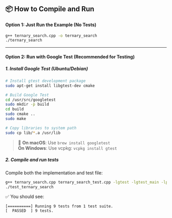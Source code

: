 ## 📦 How to Compile and Run

#### Option 1: **Just Run the Example (No Tests)**

```bash
g++ ternary_search.cpp -o ternary_search
./ternary_search
```

---

#### Option 2: **Run with Google Test (Recommended for Testing)**

##### 1. Install Google Test (Ubuntu/Debian)
```bash
# Install gtest development package
sudo apt-get install libgtest-dev cmake

# Build Google Test
cd /usr/src/googletest
sudo mkdir -p build
cd build
sudo cmake ..
sudo make

# Copy libraries to system path
sudo cp lib/*.a /usr/lib
```

> 🔁 **On macOS**: Use `brew install googletest`  
> **On Windows**: Use vcpkg: `vcpkg install gtest`

##### 2. Compile and run tests  
Compile both the implementation and test file:

```bash
g++ ternary_search.cpp ternary_search_test.cpp -lgtest -lgtest_main -lpthread -o test_ternary_search
./test_ternary_search
```

✅ You should see:
```
[==========] Running 9 tests from 1 test suite.
[  PASSED  ] 9 tests.
```
